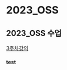 
# 2023_OSS
## 2023_OSS 수업

[3주차강의](https://github.com/You-jisang/2023_OSS/tree/main/w3)

#### test
